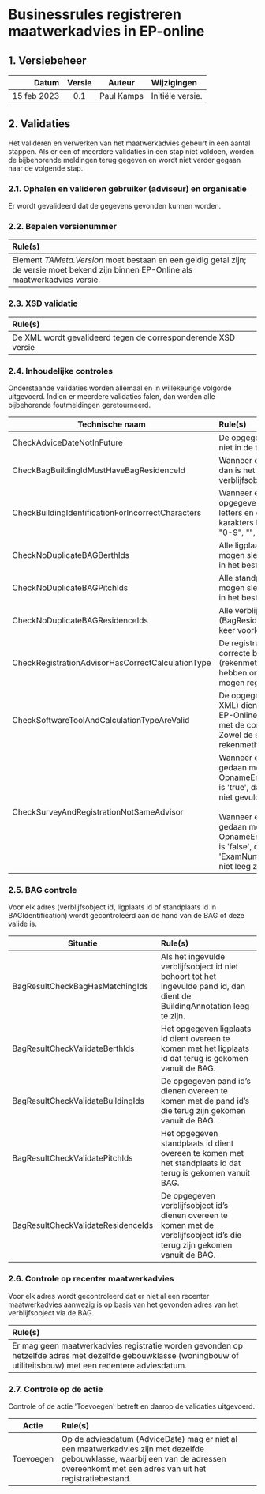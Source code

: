 # Businessrules registreren maatwerkadvies in EP-online

## 1. Versiebeheer
|   Datum 		| Versie |  Auteur  		 |  Wijzigingen
|--------------:|:------:|:-----------------:|:----------------------------------------------------------------------------
|   15 feb 2023	|  0.1	 |	Paul Kamps		 |	Initiële versie.

## 2. Validaties
Het valideren en verwerken van het maatwerkadvies gebeurt in een aantal stappen. Als er een of meerdere validaties in een stap niet voldoen, worden de bijbehorende meldingen terug gegeven en wordt niet verder gegaan naar de volgende stap.

### 2.1. Ophalen en valideren gebruiker (adviseur) en organisatie
Er wordt gevalideerd dat de gegevens gevonden kunnen worden.

### 2.2. Bepalen versienummer
|	Rule(s)
|:---------------------------------------------------------------------------------------------------------------------------------------------------------------------------------
|	Element *TAMeta.Version* moet bestaan en een geldig getal zijn; de versie moet bekend zijn binnen EP-Online als maatwerkadvies versie.

### 2.3. XSD validatie
| Rule(s)
|:-----------------------------------------------------------------------------------------------------
| De XML wordt gevalideerd tegen de corresponderende XSD versie

### 2.4. Inhoudelijke controles
Onderstaande validaties worden allemaal en in willekeurige volgorde uitgevoerd. Indien er meerdere validaties falen, dan worden alle bijbehorende foutmeldingen geretourneerd.

| Technische naam 																| Rule(s)
|-------------------------------------------------------------------------------|:------------------------------------------------------------------------------------------------------------------------------------------------------------------------------------------------------------------------------------------------------------------------------------------------------------------------------------------------------------------------------------------------------------------------------------------------------------------------------------------------------------------------------------------------------------------------------------------------------------------------------------------------
|  CheckAdviceDateNotInFuture													|	De opgegeven adviesdatum mag niet in de toekomst liggen.
|  CheckBagBuildingIdMustHaveBagResidenceId										|	Wanneer een pand id is opgegeven, dan is het verplicht om een verblijfsobject id op te geven.
|  CheckBuildingIdentificationForIncorrectCharacters							|	Wanneer een BuildingAnnotation is opgegeven dan mag deze naast letters en cijfers alleen de volgende karakters bevatten: "a-z", "A-Z", "0-9", "\", "-", "_", "'", "`", ",".
|  CheckNoDuplicateBAGBerthIds													|	Alle ligplaats id's (BagBerthId) mogen slecht één keer voorkomen in het bestand.
|  CheckNoDuplicateBAGPitchIds													|	Alle standplaats id's (BagPitchId) mogen slecht één keer voorkomen in het bestand.
|  CheckNoDuplicateBAGResidenceIds												|	Alle verblijfsobject id's (BagResidenceId) mogen slecht één keer voorkomen in het bestand.
|  CheckRegistrationAdvisorHasCorrectCalculationType							|	De registratieadviseur dient de correcte bevoegdheid (rekenmethodiek) in EP-Online te hebben om een maatwerkadvies te mogen registreren.
|  CheckSoftwareToolAndCalculationTypeAreValid  								|	De opgegeven softwaretool (in de XML) dient bekend te zijn binnen EP-Online en te corresponderen met de correcte rekenmethodiek. Zowel de softwaretool als de rekenmethodiek dienen actief te zijn.
|  CheckSurveyAndRegistrationNotSameAdvisor										|	Wanneer een registratie wordt gedaan met OpnameEnRegistratieZelfdeAdviseur is 'true', dan mag het blok 'Surveyor' niet gevuld zijn.<br/><br/> Wanneer een registratie wordt gedaan met OpnameEnRegistratieZelfdeAdviseur is 'false', dan mogen 'Name' en 'ExamNumber' in het blok 'Surveyor' niet leeg zijn.

### 2.5. BAG controle
Voor elk adres (verblijfsobject id, ligplaats id of standplaats id in BAGIdentification) wordt gecontroleerd aan de hand van de BAG of deze valide is. 

|  Situatie  							|  Rule(s)
|---------------------------------------|:---------------------------------------------------------------------------------------------------------------------------------------------------------------------------------------------------------------------------------------------------------------------------------------------------------------------------------------------------------------------------------------
|  BagResultCheckBagHasMatchingIds		|  Als het ingevulde verblijfsobject id niet behoort tot het ingevulde pand id, dan dient de BuildingAnnotation leeg te zijn.
|  BagResultCheckValidateBerthIds		|  Het opgegeven ligplaats id dient overeen te komen met het ligplaats id dat terug is gekomen vanuit de BAG.
|  BagResultCheckValidateBuildingIds	|  De opgegeven pand id’s dienen overeen te komen met de pand id’s die terug zijn gekomen vanuit de BAG.
|  BagResultCheckValidatePitchIds		|  Het opgegeven standplaats id dient overeen te komen met het standplaats id dat terug is gekomen vanuit BAG.
|  BagResultCheckValidateResidenceIds	|  De opgegeven verblijfsobject id’s dienen overeen te komen met de verblijfsobject id’s die terug zijn gekomen vanuit de BAG.

### 2.6. Controle op recenter maatwerkadvies
Voor elk adres wordt gecontroleerd dat er niet al een recenter maatwerkadvies aanwezig is op basis van het gevonden adres van het verblijfsobject via de BAG.

|	Rule(s)
|:----------------------------------------------------------------------------------------------------------------------------------------------------------------------------
|	Er mag geen maatwerkadvies registratie worden gevonden op hetzelfde adres met dezelfde gebouwklasse (woningbouw of utiliteitsbouw) met een recentere adviesdatum.

### 2.7. Controle op de actie
Controle of de actie 'Toevoegen' betreft en daarop de validaties uitgevoerd.

|  Actie  			|  	Rule(s)
|------------------	|:---------------------------------------------------------------------------------------------------------------------------------------------------------------------------------------------------------------------------------------------------------------------------------------------------------------------------------------------------------------------------------------------------------------------------------------------------------------------------------------------------------------------------------------------------------------------------------------------------------------------------------------------------------------------------------------------------------------------------------------------------------------------------------------------------|
|	Toevoegen		|	Op de adviesdatum (AdviceDate) mag er niet al een maatwerkadvies zijn met dezelfde gebouwklasse, waarbij een van de adressen overeenkomt met een adres van uit het registratiebestand. 